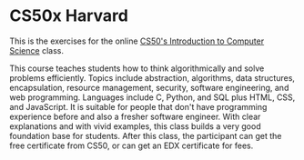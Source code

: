 # CS50x Harvard
This is the exercises for the online [CS50's Introduction to Computer Science](https://cs50.harvard.edu/x/2022/) class.

This course teaches students how to think algorithmically and solve problems efficiently. Topics include abstraction, algorithms, data structures, encapsulation, resource management, security, software engineering, and web programming. Languages include C, Python, and SQL plus HTML, CSS, and JavaScript. It is suitable for people that don't have programming experience before and also a fresher software engineer.
With clear explanations and with vivid examples, this class builds a very good foundation base for students.
After this class, the participant can get the free certificate from CS50, or can get an EDX certificate for fees.
